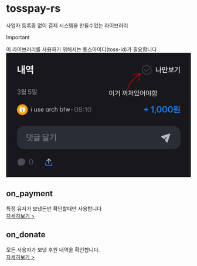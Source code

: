# tosspay-rs
사업자 등록증 없이 결제 시스템을 만들수있는 라이브러리

> [!IMPORTANT]  
> 이 라이브러리를 사용하기 위해서는 토스아이디(toss-id)가 필요합니다
> ![](../img/important.png)


## on_payment
특정 유저가 보낸돈만 확인할때만 사용합니다 <br/>
[자세히보기 >](./on_payment.md)

## on_donate
모든 사용자가 보낸 후원 내역을 확인합니다. <br/>
[자세히보기 >](./on_donate.md)